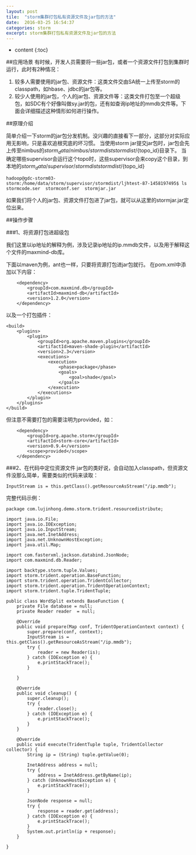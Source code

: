 ```yaml
---
layout: post
tile:  "storm集群打包私有资源文件及jar包的方法"
date:  2016-03-25 16:54:37
categories: storm 
excerpt: storm集群打包私有资源文件及jar包的方法
---
```


* content
{:toc}




##应用场景
有时候，开发人员需要将一些jar包，或者一个资源文件打包到集群时运行，此时有2种情况：

1. 较多人需要使用的jar包、资源文件：这类文件交由SA统一上传至storm的classpath，如hbase、jdbc的jar包等。
2. 较少人使用的jar包，个人的jar包、资源文件等：这类文件打包至一个超级包，如SDC有个好像叫做sy.jar的包，还有如查询ip地址的mmdb文件等。下面会详细描述这种情形如何进行操作。


##原理介绍

简单介绍一下storm的jar包分发机制。没兴趣的直接看下一部分，这部分对实际应用无影响，只是喜欢追根究底的坏习惯。
当使用storm jar提交jar包时，jar包会先上传至nimbus的${storm_data}/nimbus/stormdiststormdist/${topo_id}目录下。
当确定哪些supervisor会运行这个topo时，这些supervisor会来copy这个目录，到本地的${storm_data}/supervisor/stormdiststormdist/${topo_id}

	hadoop@gdc-storm03-storm:/home/data/storm/supervisor/stormdist/ljhtest-87-1458197495$ ls
	stormcode.ser  stormconf.ser  stormjar.jar
如果我们将个人的jar包、资源文件打包进了jar包，就可以从这里的stormjar.jar定位出来。

##操作步骤

###1、将资源打包进超级包

我们这里以ip地址的解释为例，涉及记录ip地址的ip.mmdb文件，以及用于解释这个文件的maxmind-db库。

下面以maven为例，ant也一样，只要将资源打包进jar包就行。
在pom.xml中添加以下内容：

		<dependency>
			<groupId>com.maxmind.db</groupId>
			<artifactId>maxmind-db</artifactId>
			<version>1.2.0</version>
		</dependency>
以及一个打包插件：

	<build>
		<plugins>
			<plugin>
				<groupId>org.apache.maven.plugins</groupId>
				<artifactId>maven-shade-plugin</artifactId>
				<version>2.3</version>
				<executions>
					<execution>
						<phase>package</phase>
						<goals>
							<goal>shade</goal>
						</goals>
					</execution>
				</executions>
			</plugin>
		</plugins>
	</build>
但注意不需要打包的需要注明为provided，如：

		<dependency>
			<groupId>org.apache.storm</groupId>
			<artifactId>storm-core</artifactId>
			<version>0.9.4</version>
			<scope>provided</scope>
		</dependency>
###2、在代码中定位资源文件
jar包的类好说，会自动加入classpath，但资源文件没那么简单，需要类似的代码来读取：

	InputStream is = this.getClass().getResourceAsStream("/ip.mmdb");
完整代码示例：
	
	package com.lujinhong.demo.storm.trident.resourcedistribute;
	
	import java.io.File;
	import java.io.IOException;
	import java.io.InputStream;
	import java.net.InetAddress;
	import java.net.UnknownHostException;
	import java.util.Map;
	
	import com.fasterxml.jackson.databind.JsonNode;
	import com.maxmind.db.Reader;
	
	import backtype.storm.tuple.Values;
	import storm.trident.operation.BaseFunction;
	import storm.trident.operation.TridentCollector;
	import storm.trident.operation.TridentOperationContext;
	import storm.trident.tuple.TridentTuple;
	
	public class WordSplit extends BaseFunction {
		private File database = null;
		private Reader reader  = null;
	
		@Override
		public void prepare(Map conf, TridentOperationContext context) {
			super.prepare(conf, context);
			InputStream is = this.getClass().getResourceAsStream("/ip.mmdb");
			try {
				reader = new Reader(is);
			} catch (IOException e) {
				e.printStackTrace();
			}
			
		}
	
		@Override
		public void cleanup() {
			super.cleanup();
			try {
				reader.close();
			} catch (IOException e) {
				e.printStackTrace();
			}
		}
	
		@Override
		public void execute(TridentTuple tuple, TridentCollector collector) {
			String ip = (String) tuple.getValue(0);
	
			InetAddress address = null;
			try {
				address = InetAddress.getByName(ip);
			} catch (UnknownHostException e) {
				e.printStackTrace();
			}
	
			JsonNode response = null;
			try {
				response = reader.get(address);
			} catch (IOException e) {
				e.printStackTrace();
			}
			System.out.println(ip + response);
		}
		
	}
